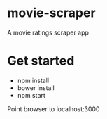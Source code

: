 # movie-scraper
A movie ratings scraper app

# Get started
* npm install
* bower install
* npm start


Point browser to localhost:3000
